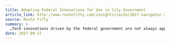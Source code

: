 ```yaml
---
title: Adapting Federal Innovations for Use in City Government
article_link: http://www.routefifty.com/insights/cards/2017-navigator-awards-finalists-next-generation/7/
source: Route Fifty
summary: >
  …Tech innovations driven by the federal government are not always applicable at the local level, but Ben Guhin, who previously worked a senior fellow for design and technology at the Consumer Financial Protection Bureau, wanted to adapt some of what he saw in Washington, D.C. and bring it to the city of Austin, Texas, where he’s now the senior adviser for design and technology.
date: 2017-09-27
---
```

